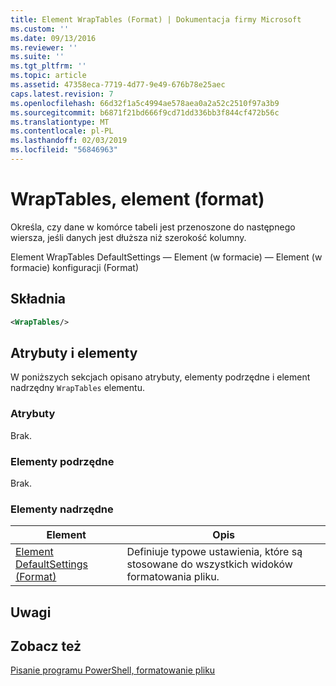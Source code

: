 ```yaml
---
title: Element WrapTables (Format) | Dokumentacja firmy Microsoft
ms.custom: ''
ms.date: 09/13/2016
ms.reviewer: ''
ms.suite: ''
ms.tgt_pltfrm: ''
ms.topic: article
ms.assetid: 47358eca-7719-4d77-9e49-676b78e25aec
caps.latest.revision: 7
ms.openlocfilehash: 66d32f1a5c4994ae578aea0a2a52c2510f97a3b9
ms.sourcegitcommit: b6871f21bd666f9cd71dd336bb3f844cf472b56c
ms.translationtype: MT
ms.contentlocale: pl-PL
ms.lasthandoff: 02/03/2019
ms.locfileid: "56846963"
---
```

# <a name="wraptables-element-format"></a>WrapTables, element (format)

Określa, czy dane w komórce tabeli jest przenoszone do następnego wiersza, jeśli danych jest dłuższa niż szerokość kolumny.

Element WrapTables DefaultSettings — Element (w formacie) — Element (w formacie) konfiguracji (Format)

## <a name="syntax"></a>Składnia

```xml
<WrapTables/>
```

## <a name="attributes-and-elements"></a>Atrybuty i elementy

W poniższych sekcjach opisano atrybuty, elementy podrzędne i element nadrzędny `WrapTables` elementu.

### <a name="attributes"></a>Atrybuty

Brak.

### <a name="child-elements"></a>Elementy podrzędne

Brak.

### <a name="parent-elements"></a>Elementy nadrzędne

|Element|Opis|
|-------------|-----------------|
|[Element DefaultSettings (Format)](./defaultsettings-element-format.md)|Definiuje typowe ustawienia, które są stosowane do wszystkich widoków formatowania pliku.|

## <a name="remarks"></a>Uwagi

## <a name="see-also"></a>Zobacz też

[Pisanie programu PowerShell, formatowanie pliku](./writing-a-powershell-formatting-file.md)
